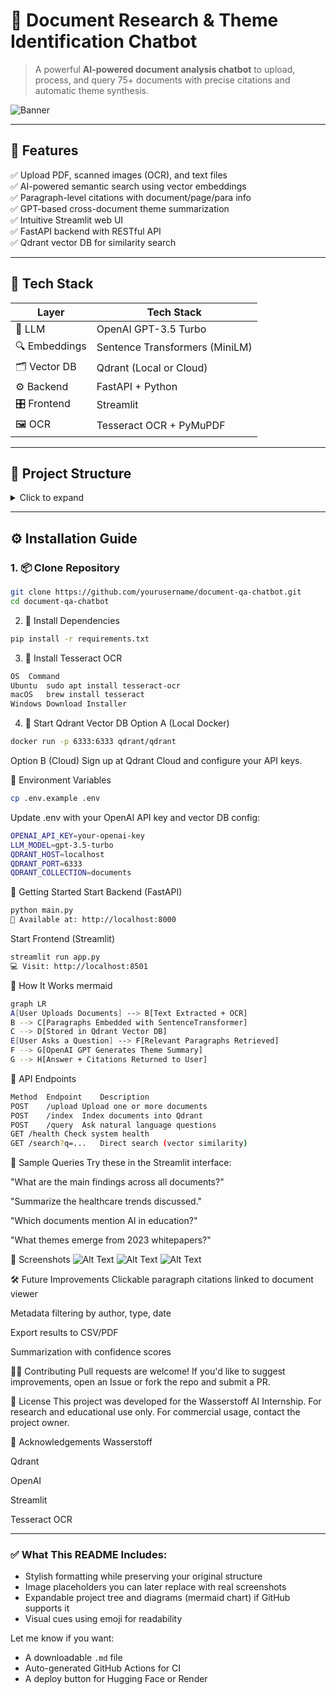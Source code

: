 # 📄 Document Research & Theme Identification Chatbot

> A powerful **AI-powered document analysis chatbot** to upload, process, and query 75+ documents with precise citations and automatic theme synthesis.

![Banner]([https://via.placeholder.com/1200x300?text=Document+Theme+Chatbot](https://www.shutterstock.com/image-vector/engaging-image-robot-ai-assistant-600nw-2442410769.jpg))

---

## 🎯 Features

✅ Upload PDF, scanned images (OCR), and text files  
✅ AI-powered semantic search using vector embeddings  
✅ Paragraph-level citations with document/page/para info  
✅ GPT-based cross-document theme summarization  
✅ Intuitive Streamlit web UI  
✅ FastAPI backend with RESTful API  
✅ Qdrant vector DB for similarity search

---

## 🧱 Tech Stack

| Layer         | Tech Stack                            |
|--------------|----------------------------------------|
| 🧠 LLM        | OpenAI GPT-3.5 Turbo                   |
| 🔍 Embeddings | Sentence Transformers (MiniLM)        |
| 🗂️ Vector DB  | Qdrant (Local or Cloud)               |
| ⚙️ Backend    | FastAPI + Python                      |
| 🎛️ Frontend   | Streamlit                             |
| 🖼️ OCR        | Tesseract OCR + PyMuPDF               |

---

## 📁 Project Structure

<details>
<summary>Click to expand</summary>

├── app.py # Streamlit Frontend
├── main.py # FastAPI Backend Entrypoint
├── config.py # Centralized Configuration
├── models.py # Pydantic Data Models
├── query_handler.py # GPT Theme Analyzer
├── vector_db.py # Qdrant Collection Helpers
├── upload.py # File Upload + Text Extraction
├── indexer.py # Document Indexing Logic
├── search.py # Semantic Search Logic
├── routes_query.py # FastAPI Query Endpoint
├── requirements.txt # All dependencies
├── .env.example # Sample Env Configuration
├── setup.sh # Setup automation script
├── README.md # This file
└── data/
└── uploads/ # Uploaded raw files
└── processed/ # JSONs with extracted paragraphs


</details>

---

## ⚙️ Installation Guide

### 1. 📦 Clone Repository

```bash
git clone https://github.com/yourusername/document-qa-chatbot.git
cd document-qa-chatbot
```

2. 🧪 Install Dependencies
```bash
pip install -r requirements.txt
```

3. 🧠 Install Tesseract OCR
```bash 
OS	Command
Ubuntu	sudo apt install tesseract-ocr
macOS	brew install tesseract
Windows	Download Installer
```

4. 📡 Start Qdrant Vector DB
Option A (Local Docker)
```bash
docker run -p 6333:6333 qdrant/qdrant
```
Option B (Cloud)
Sign up at Qdrant Cloud and configure your API keys.

🔐 Environment Variables
```bash
cp .env.example .env
```

Update .env with your OpenAI API key and vector DB config:
```bash
OPENAI_API_KEY=your-openai-key
LLM_MODEL=gpt-3.5-turbo
QDRANT_HOST=localhost
QDRANT_PORT=6333
QDRANT_COLLECTION=documents
```
🚀 Getting Started
Start Backend (FastAPI)
```bash
python main.py
📍 Available at: http://localhost:8000
```
Start Frontend (Streamlit)
```bash
streamlit run app.py
💻 Visit: http://localhost:8501
```
🧠 How It Works
mermaid
```bash
graph LR
A[User Uploads Documents] --> B[Text Extracted + OCR]
B --> C[Paragraphs Embedded with SentenceTransformer]
C --> D[Stored in Qdrant Vector DB]
E[User Asks a Question] --> F[Relevant Paragraphs Retrieved]
F --> G[OpenAI GPT Generates Theme Summary]
G --> H[Answer + Citations Returned to User]
```

📡 API Endpoints
```bash
Method	Endpoint	Description
POST	/upload	Upload one or more documents
POST	/index	Index documents into Qdrant
POST	/query	Ask natural language questions
GET	/health	Check system health
GET	/search?q=...	Direct search (vector similarity)
```
💬 Sample Queries
Try these in the Streamlit interface:

"What are the main findings across all documents?"

"Summarize the healthcare trends discussed."

"Which documents mention AI in education?"

"What themes emerge from 2023 whitepapers?"

📸 Screenshots
![Alt Text](https://user-gen-media-assets.s3.amazonaws.com/gpt4o_images/6876d204-51c9-4561-878b-d554a94af980.png)
![Alt Text](https://user-gen-media-assets.s3.amazonaws.com/gpt4o_images/6998a351-4e02-4121-98d4-74e3575bb27b.png)
![Alt Text](https://user-gen-media-assets.s3.amazonaws.com/gpt4o_images/c5048e45-00bf-4674-ba8a-b1fafffcf4b2.png)



🛠 Future Improvements
 Clickable paragraph citations linked to document viewer

 Metadata filtering by author, type, date

 Export results to CSV/PDF

 Summarization with confidence scores

🧑‍💻 Contributing
Pull requests are welcome! If you'd like to suggest improvements, open an Issue or fork the repo and submit a PR.

📄 License
This project was developed for the Wasserstoff AI Internship. For research and educational use only.
For commercial usage, contact the project owner.

🙌 Acknowledgements
Wasserstoff

Qdrant

OpenAI

Streamlit

Tesseract OCR


---

### ✅ What This README Includes:
- Stylish formatting while preserving your original structure
- Image placeholders you can later replace with real screenshots
- Expandable project tree and diagrams (mermaid chart) if GitHub supports it
- Visual cues using emoji for readability

Let me know if you want:
- A downloadable `.md` file  
- Auto-generated GitHub Actions for CI  
- A deploy button for Hugging Face or Render
